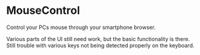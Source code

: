 MouseControl
============

Control your PCs mouse through your smartphone browser.

Various parts of the UI still need work, but the basic functionality is there.  Still trouble with various keys not being detected properly on the keyboard.
